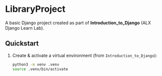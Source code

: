 # LibraryProject

A basic Django project created as part of **Introduction_to_Django** (ALX Django Learn Lab).

## Quickstart

1) Create & activate a virtual environment (from `Introduction_to_Django`):
   ```bash
   python3 -m venv .venv
   source .venv/bin/activate
